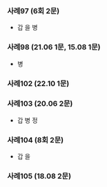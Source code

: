 ### 사례97 (6회 2문)
* 갑 을 병


### 사례98 (21.06 1문, 15.08 1문)
* 병


### 사례102 (22.10 1문)



### 사례103 (20.06 2문)
* 갑 병 정


### 사례104 (8회 2문)
* 갑 을


### 사례105 (18.08 2문)
